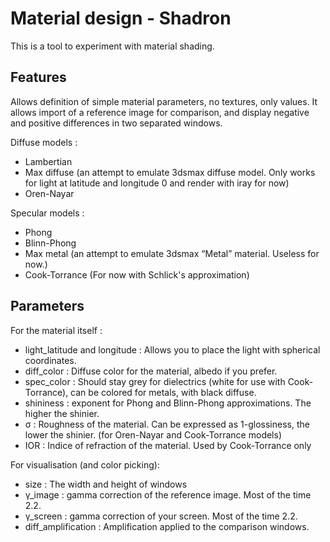 # Material design - Shadron

This is a tool to experiment with material shading.

## Features

Allows definition of simple material parameters, no textures, only values.
It allows import of a reference image for comparison, and display negative and positive differences in two separated windows.

Diffuse models :
- Lambertian
- Max diffuse (an attempt to emulate 3dsmax diffuse model. Only works for light at latitude and longitude 0 and render with iray for now)
- Oren-Nayar

Specular models :
- Phong
- Blinn-Phong
- Max metal (an attempt to emulate 3dsmax “Metal” material. Useless for now.)
- Cook-Torrance (For now with Schlick's approximation)

## Parameters

For the material itself :

- light_latitude and longitude : Allows you to place the light with spherical coordinates.
- diff_color : Diffuse color for the material, albedo if you prefer.
- spec_color : Should stay grey for dielectrics (white for use with Cook-Torrance), can be colored for metals, with black diffuse.
- shininess : exponent for Phong and Blinn-Phong approximations. The higher the shinier.
- σ : Roughness of the material. Can be expressed as 1-glossiness, the lower the shinier. (for Oren-Nayar and Cook-Torrance models)
- IOR : Indice of refraction of the material. Used by Cook-Torrance only

For visualisation (and color picking):

- size : The width and height of windows
- γ_image : gamma correction of the reference image. Most of the time 2.2.
- γ_screen : gamma correction of your screen. Most of the time 2.2.
- diff_amplification : Amplification applied to the comparison windows.
